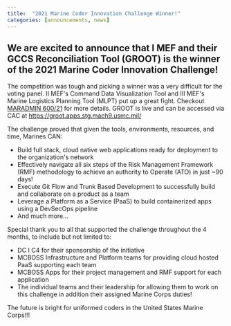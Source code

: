 ```yaml
---
title:  "2021 Marine Coder Innovation Challenge Winner!"
categories: [announcements, news]
---
```


## We are excited to announce that I MEF and their GCCS Reconciliation Tool (GROOT) is the winner of the 2021 Marine Coder Innovation Challenge!  
The competition was tough and picking a winner was a very difficult for the voting panel. II MEF's Command Data Visualization Tool and III MEF's Marine Logistics Planning Tool (MLPT) put up a great fight.  Checkout [MARADMIN 600/21](https://www.marines.mil/News/Messages/Messages-Display/Article/2815694/2021-inaugural-micro-application-development-innovation-challenge-results/) for more details. GROOT is live and can be accessed via CAC at https://groot.apps.stg.mach9.usmc.mil/

The challenge proved that given the tools, environments, resources, and time, Marines CAN:
  * Build full stack, cloud native web applications ready for deployment to the organization's network 
  * Effectively navigate all six steps of the Risk Management Framework (RMF) methodology to achieve an authority to Operate (ATO) in just ~90 days!
  * Execute Git Flow and Trunk Based Development to successfully build and collaborate on a product as a team
  * Leverage a Platform as a Service (PaaS) to build containerized apps using a DevSecOps pipeline
  * And much more...
  
 Special thank you to all that supported the challenge throughout the 4 months, to include but not limited to: 
   * DC I C4 for their sponsorship of the initiative
   * MCBOSS Infrastructure and Platform teams for providing cloud hosted PaaS supporting each team
   * MCBOSS Apps for their project management and RMF support for each application
   * The individual teams and their leadership for allowing them to work on this challenge in addition their assigned Marine Corps duties!

The future is bright for uniformed coders in the United States Marine Corps!!!

